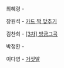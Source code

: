 최혜령 - 

장원석 - [카드 짝 맞추기](https://school.programmers.co.kr/learn/courses/30/lessons/72415?language=java)

김찬희 - [[3차] 방금그곡](https://school.programmers.co.kr/learn/courses/30/lessons/17683)

박정환 - 

이다영 - [거짓말](https://www.acmicpc.net/problem/1043)

